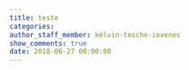 ```yaml
---
title: teste
categories:
author_staff_member: kélvin-tesche-ievenes
show_comments: true
date: 2018-06-27 00:00:00
---
```

